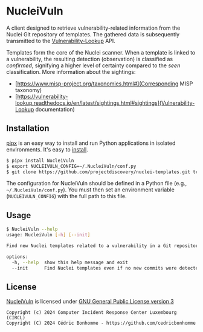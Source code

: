 # NucleiVuln

A client designed to retrieve vulnerability-related information from the Nuclei Git repository of templates.
The gathered data is subsequently transmitted to the
[Vulnerability-Lookup](https://github.com/cve-search/vulnerability-lookup) API.

Templates form the core of the Nuclei scanner. When a template is linked to a vulnerability, the resulting detection
(observation) is classified as _confirmed_, signifying a higher level of certainty compared to the _seen_ classification.
More information about the sightings:

- [https://www.misp-project.org/taxonomies.html#](Corresponding MISP taxonomy)
- [https://vulnerability-lookup.readthedocs.io/en/latest/sightings.html#sightings](Vulnerability-Lookup documentation)


## Installation

[pipx](https://github.com/pypa/pipx) is an easy way to install and run Python applications in isolated environments.
It's easy to [install](https://github.com/pypa/pipx?tab=readme-ov-file#on-linux).

```bash
$ pipx install NucleiVuln
$ export NUCLEIVULN_CONFIG=~/.NucleiVuln/conf.py
$ git clone https://github.com/projectdiscovery/nuclei-templates.git templates
```

The configuration for NucleiVuln should be defined in a Python file (e.g., ``~/.NucleiVuln/conf.py``).
You must then set an environment variable (``NUCLEIVULN_CONFIG``) with the full path to this file.

## Usage

```bash
$ NucleiVuln --help
usage: NucleiVuln [-h] [--init]

Find new Nuclei templates related to a vulnerability in a Git repository.

options:
  -h, --help  show this help message and exit
  --init      Find Nuclei templates even if no new commits were detected.
```


## License

[NucleiVuln](https://github.com/CIRCL/NucleiVuln) is licensed under
[GNU General Public License version 3](https://www.gnu.org/licenses/gpl-3.0.html)

~~~
Copyright (c) 2024 Computer Incident Response Center Luxembourg (CIRCL)
Copyright (C) 2024 Cédric Bonhomme - https://github.com/cedricbonhomme
~~~
